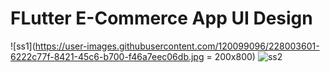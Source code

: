 # FLutter E-Commerce App UI Design

![ss1](https://user-images.githubusercontent.com/120099096/228003601-6222c77f-8421-45c6-b700-f46a7eec06db.jpg = 200x800)
![ss2](https://user-images.githubusercontent.com/120099096/228003636-989bdc1d-2513-490c-8eb7-f49dc7f722bf.jpg)
